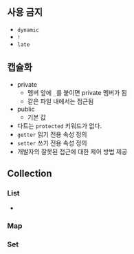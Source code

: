 
## 사용 금지
- `dynamic`
- `!`
- `late`

## 캡슐화
- private
	- 멤버 앞에 `_`를 붙이면 private 멤버가 됨
	- 같은 파일 내에서는 접근됨
- public
	- 기본 값
- 다트는 `protected` 키워드가 없다.
- `getter` 읽기 전용 속성 정의
- `setter` 쓰기 전용 속성 정의
- 개발자의 잘못된 접근에 대한 제어 방법 제공

## Collection

### List
- 


### Map

### Set